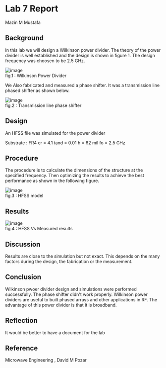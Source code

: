 
# Lab 7 Report
Mazin M Mustafa 

## Background

In this lab we will design a Wilkinson power divider. The theory of the power divider is well established and the design is shown in figure 1. The design frequency was choosen to be 2.5 GHz.

![image](https://github.com/CourseReps/ECEN452-Spring2016/blob/master/Students/Mazin-M-Mustafa/Lab7/Po.png) <br>
fig.1 : Wilkinson Power Divider

We Also fabricated and measured a phase shifter. It was a transmission line phased shifter as shown below.

![image](https://github.com/CourseReps/ECEN452-Spring2016/blob/master/Students/Mazin-M-Mustafa/Lab7/PS.png) <br>
fig.2 : Transmission line phase shifter

## Design

An HFSS file was simulated for the power divider

Substrate : FR4
er = 4.1
tand = 0.01
h = 62 mil
fo = 2.5 GHz

## Procedure

The procedure is to calculate the dimensions of the structure at the specified frequency. Then optimizing the results to achieve the best performance as shown in the following figure.

![image](https://github.com/CourseReps/ECEN452-Spring2016/blob/master/Students/Mazin-M-Mustafa/Lab7/W1.png) <br>
fig.3 : HFSS model

## Results

![image](https://github.com/CourseReps/ECEN452-Spring2016/blob/master/Students/Mazin-M-Mustafa/Lab7/vvvvv.png) <br>
fig.4 : HFSS Vs Measured results

## Discussion

Results are close to the simulation but not exact. This depends on the many factors during the design, the fabrication or the measurement. 

## Conclusion

Wilkinson pwoer divider design and simulations were performed successfully. The phase shifter didn't work properly. Wilkinson power dividers are useful to built phased arrays and other applications in RF. The advantage of this power divider is that it is broadband.

## Reflection

It would be better to have a document for the lab

## Reference

Microwave Engineering , David M Pozar


